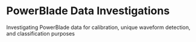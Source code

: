 # PowerBlade Data Investigations

Investigating PowerBlade data for calibration, unique waveform detection, and classification purposes

